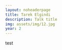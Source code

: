 ```yaml
---
layout: noheaderpage
title: Tarek Elgindi
description: Talk title
img: assets/img/12.jpg
year: 2
---
```


test


